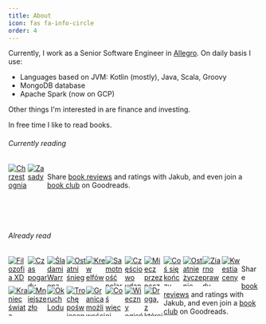 ```yaml
---
title: About
icon: fas fa-info-circle
order: 4
---
```


Currently, I work as a Senior Software Engineer in [Allegro](https://allegro.pl).
On daily basis I use:
- Languages based on JVM: Kotlin (mostly), Java, Scala, Groovy
- MongoDB database
- Apache Spark (now on GCP)

Other things I'm interested in are finance and investing.

In free time I like to read books.

###### Currently reading
<style type="text/css" media="screen"> .gr_grid_container { /* customize grid container div here. eg: width: 500px; */ } .gr_grid_book_container { /* customize book cover container div here */ float: left; width: 39px; height: 60px; padding: 0px 0px; overflow: hidden; } </style> <div id="gr_grid_widget_1658234456"> <!-- Show static html as a placeholder in case js is not enabled - javascript include will override this if things work --> <div class="gr_grid_container"> <div class="gr_grid_book_container"><a title="Chrzest ognia (Saga o Wiedźminie, #3)" rel="nofollow" href="https://www.goodreads.com/book/show/1876770.Chrzest_ognia"><img alt="Chrzest ognia" border="0" src="https://i.gr-assets.com/images/S/compressed.photo.goodreads.com/books/1227447656l/1876770._SY75_.jpg" /></a></div> <div class="gr_grid_book_container"><a title="Zasady" rel="nofollow" href="https://www.goodreads.com/book/show/52163477-zasady"><img alt="Zasady" border="0" src="https://i.gr-assets.com/images/S/compressed.photo.goodreads.com/books/1569928697l/52163477._SX50_SY75_.jpg" /></a></div> <noscript><br/>Share <a rel="nofollow" href="/">book reviews</a> and ratings with Jakub, and even join a <a rel="nofollow" href="/group">book club</a> on Goodreads.</noscript> </div> </div> <script src="https://www.goodreads.com/review/grid_widget/124726484.Currently%20reading?cover_size=small&hide_link=true&hide_title=true&num_books=200&order=a&shelf=currently-reading&sort=date_started&widget_id=1658234456" type="text/javascript" charset="utf-8"></script>

<br><br><br>

###### Already read
<style type="text/css" media="screen"> .gr_grid_container { /* customize grid container div here. eg: width: 500px; */ } .gr_grid_book_container { /* customize book cover container div here */ float: left; width: 39px; height: 60px; padding: 0px 0px; overflow: hidden; } </style> <div id="gr_grid_widget_1658234238"> <!-- Show static html as a placeholder in case js is not enabled - javascript include will override this if things work --> <div class="gr_grid_container"> <div class="gr_grid_book_container"><a title="Filozofia XD" rel="nofollow" href="https://www.goodreads.com/book/show/56130986-filozofia-xd"><img alt="Filozofia XD" border="0" src="https://i.gr-assets.com/images/S/compressed.photo.goodreads.com/books/1606849907l/56130986._SX50_.jpg" /></a></div> <div class="gr_grid_book_container"><a title="Czas pogardy (Saga o Wiedźminie, #2)" rel="nofollow" href="https://www.goodreads.com/book/show/68453.Czas_pogardy"><img alt="Czas pogardy" border="0" src="https://i.gr-assets.com/images/S/compressed.photo.goodreads.com/books/1208555368l/68453._SY75_.jpg" /></a></div> <div class="gr_grid_book_container"><a title="Śladami Warrena Buffetta" rel="nofollow" href="https://www.goodreads.com/book/show/48562670-ladami-warrena-buffetta"><img alt="Śladami Warrena Buffetta" border="0" src="https://i.gr-assets.com/images/S/compressed.photo.goodreads.com/books/1571837809l/48562670._SX50_.jpg" /></a></div> <div class="gr_grid_book_container"><a title="Ostatni śnieg" rel="nofollow" href="https://www.goodreads.com/book/show/60850425-ostatni-nieg"><img alt="Ostatni śnieg" border="0" src="https://i.gr-assets.com/images/S/compressed.photo.goodreads.com/books/1650453183l/60850425._SY75_.jpg" /></a></div> <div class="gr_grid_book_container"><a title="Krew elfów (Saga o Wiedźminie, #1)" rel="nofollow" href="https://www.goodreads.com/book/show/68458.Krew_elf_w"><img alt="Krew elfów" border="0" src="https://i.gr-assets.com/images/S/compressed.photo.goodreads.com/books/1227447452l/68458._SY75_.jpg" /></a></div> <div class="gr_grid_book_container"><a title="Samotność polarnika" rel="nofollow" href="https://www.goodreads.com/book/show/59578120-samotno-polarnika"><img alt="Samotność polarnika" border="0" src="https://i.gr-assets.com/images/S/compressed.photo.goodreads.com/books/1636470984l/59578120._SY75_.jpg" /></a></div> <div class="gr_grid_book_container"><a title="Częściowo udane samobójstwo" rel="nofollow" href="https://www.goodreads.com/book/show/60230802-cz-ciowo-udane-samob-jstwo"><img alt="Częściowo udane samobójstwo" border="0" src="https://i.gr-assets.com/images/S/compressed.photo.goodreads.com/books/1643384447l/60230802._SX50_.jpg" /></a></div> <div class="gr_grid_book_container"><a title="Miecz przeznaczenia (Saga o Wiedźminie #2 part 5 of 6)" rel="nofollow" href="https://www.goodreads.com/book/show/37977866-miecz-przeznaczenia"><img alt="Miecz przeznaczenia" border="0" src="https://i.gr-assets.com/images/S/compressed.photo.goodreads.com/books/1516134047l/37977866._SX50_.jpg" /></a></div> <div class="gr_grid_book_container"><a title="Coś się kończy, coś się zaczyna" rel="nofollow" href="https://www.goodreads.com/book/show/1876829.Co_si_ko_czy_co_si_zaczyna"><img alt="Coś się kończy, coś się zaczyna" border="0" src="https://i.gr-assets.com/images/S/compressed.photo.goodreads.com/books/1334739519l/1876829._SY75_.jpg" /></a></div> <div class="gr_grid_book_container"><a title="Ostatnie życzenie" rel="nofollow" href="https://www.goodreads.com/book/show/36376113-ostatnie-yczenie"><img alt="Ostatnie życzenie" border="0" src="https://i.gr-assets.com/images/S/compressed.photo.goodreads.com/books/1507485818l/36376113._SX50_.jpg" /></a></div> <div class="gr_grid_book_container"><a title="Ziarno prawdy" rel="nofollow" href="https://www.goodreads.com/book/show/36376092-ziarno-prawdy"><img alt="Ziarno prawdy" border="0" src="https://i.gr-assets.com/images/S/compressed.photo.goodreads.com/books/1507485444l/36376092._SX50_.jpg" /></a></div> <div class="gr_grid_book_container"><a title="Kwestia ceny" rel="nofollow" href="https://www.goodreads.com/book/show/36376103-kwestia-ceny"><img alt="Kwestia ceny" border="0" src="https://i.gr-assets.com/images/S/compressed.photo.goodreads.com/books/1507485638l/36376103._SX50_.jpg" /></a></div> <div class="gr_grid_book_container"><a title="Kraniec świata" rel="nofollow" href="https://www.goodreads.com/book/show/36376106-kraniec-wiata"><img alt="Kraniec świata" border="0" src="https://i.gr-assets.com/images/S/compressed.photo.goodreads.com/books/1507485735l/36376106._SX50_.jpg" /></a></div> <div class="gr_grid_book_container"><a title="Mniejsze zło" rel="nofollow" href="https://www.goodreads.com/book/show/36376100-mniejsze-z-o"><img alt="Mniejsze zło" border="0" src="https://i.gr-assets.com/images/S/compressed.photo.goodreads.com/books/1507485547l/36376100._SX50_.jpg" /></a></div> <div class="gr_grid_book_container"><a title="Okruch Lodu" rel="nofollow" href="https://www.goodreads.com/book/show/36809046-okruch-lodu"><img alt="Okruch Lodu" border="0" src="https://i.gr-assets.com/images/S/compressed.photo.goodreads.com/books/1512321924l/36809046._SX50_.jpg" /></a></div> <div class="gr_grid_book_container"><a title="Trochę poświęcenia" rel="nofollow" href="https://www.goodreads.com/book/show/31329674-troch-po-wi-cenia"><img alt="Trochę poświęcenia" border="0" src="https://s.gr-assets.com/assets/nophoto/book/50x75-a91bf249278a81aabab721ef782c4a74.png" /></a></div> <div class="gr_grid_book_container"><a title="Granica możliwości" rel="nofollow" href="https://www.goodreads.com/book/show/36641827-granica-mo-liwo-ci"><img alt="Granica możliwości" border="0" src="https://i.gr-assets.com/images/S/compressed.photo.goodreads.com/books/1511362698l/36641827._SX50_.jpg" /></a></div> <div class="gr_grid_book_container"><a title="Coś więcej (Saga o Wiedźminie #2 part 6 of 6)" rel="nofollow" href="https://www.goodreads.com/book/show/38313342-co-wi-cej"><img alt="Coś więcej" border="0" src="https://i.gr-assets.com/images/S/compressed.photo.goodreads.com/books/1517416900l/38313342._SX50_.jpg" /></a></div> <div class="gr_grid_book_container"><a title="Wieczny ogień" rel="nofollow" href="https://www.goodreads.com/book/show/31327830-wieczny-ogie"><img alt="Wieczny ogień" border="0" src="https://s.gr-assets.com/assets/nophoto/book/50x75-a91bf249278a81aabab721ef782c4a74.png" /></a></div> <div class="gr_grid_book_container"><a title="Droga, z której się nie wraca" rel="nofollow" href="https://www.goodreads.com/book/show/38915515-droga-z-kt-rej-si-nie-wraca"><img alt="Droga, z której się nie wraca" border="0" src="https://i.gr-assets.com/images/S/compressed.photo.goodreads.com/books/1520072793l/38915515._SX50_.jpg" /></a></div> <noscript><br/>Share <a rel="nofollow" href="/">book reviews</a> and ratings with Jakub, and even join a <a rel="nofollow" href="/group">book club</a> on Goodreads.</noscript> </div> </div> <script src="https://www.goodreads.com/review/grid_widget/124726484.Jakub's%20bookshelf:%20read?cover_size=small&hide_link=true&hide_title=true&num_books=200&order=d&shelf=read&sort=date_read&widget_id=1658234238" type="text/javascript" charset="utf-8"></script>
